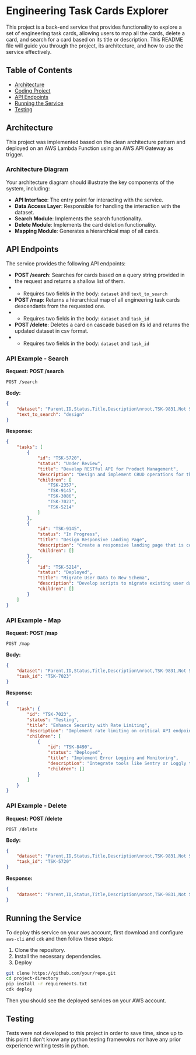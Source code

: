 # Engineering Task Cards Explorer

This project is a back-end service that provides functionality to explore a set of engineering task cards, allowing users to map all the cards, delete a card, and search for a card based on its title or description. This README file will guide you through the project, its architecture, and how to use the service effectively.

## Table of Contents

- [Architecture](#architecture)
- [Coding Project](#coding-project)
- [API Endpoints](#api-endpoints)
- [Running the Service](#running-the-service)
- [Testing](#testing)

## Architecture

This project was implemented based on the clean architecture pattern and deployed on an AWS Lambda Function using an AWS API Gateway as trigger. 

### Architecture Diagram

Your architecture diagram should illustrate the key components of the system, including:

- **API Interface**: The entry point for interacting with the service.
- **Data Access Layer**: Responsible for handling the interaction with the dataset.
- **Search Module**: Implements the search functionality.
- **Delete Module**: Implements the card deletion functionality.
- **Mapping Module**: Generates a hierarchical map of all cards.

## API Endpoints

The service provides the following API endpoints:

- **POST /search**: Searches for cards based on a query string provided in the request and returns a shallow list of them.
- - Requires two fields in the body: `dataset` and `text_to_search`
- **POST /map**: Returns a hierarchical map of all engineering task cards descendants from the requested one.
- - Requires two fields in the body: `dataset` and `task_id`
- **POST /delete**: Deletes a card on cascade based on its id and returns the updated dataset in csv format.
- - Requires two fields in the body: `dataset` and `task_id`

### API Example - Search

**Request: POST /search**

```http
POST /search
```
**Body:**

```json
{
    "dataset": "Parent,ID,Status,Title,Description\nroot,TSK-9831,Not Started,Implement User Authentication Flow,Set up the user login and registration flow using OAuth 2.0\nTSK-9831,TSK-4012,In Progress,Optimize Database Query Performance,Profile and optimize slow-running queries in the user dashboard section.\nTSK-9831,TSK-5720,Under Review,Develop RESTful API for Product Management,Design and implement CRUD operations for the product entity.\nTSK-9831,TSK-6892,In Progress,Integrate Third-party Payment Gateway,Incorporate Stripe (or any other payment gateway) for processing user payments.\nTSK-5720,TSK-2357,On Hold,Refactor Legacy Code in User Module,\"Improve code quality, remove deprecated functions, and ensure compatibility with the latest libraries.\"\nTSK-5720,TSK-9145,In Progress,Design Responsive Landing Page,Create a responsive landing page that is compatible with both desktop and mobile devices.\nTSK-5720,TSK-3086,Deployed,Set Up Continuous Integration Pipeline,Implement a CI/CD pipeline using Jenkins (or any other CI tool) to automate the testing and deployment process.\nTSK-5720,TSK-7023,Testing,Enhance Security with Rate Limiting,Implement rate limiting on critical API endpoints to prevent abuse.\nTSK-5720,TSK-5214,Deployed,Migrate User Data to New Schema,Develop scripts to migrate existing user data to the newly designed database schema without data loss.\nTSK-7023,TSK-8490,Deployed,Implement Error Logging and Monitoring,\"Integrate tools like Sentry or Loggly to track, monitor, and alert on application errors in real-time.\"",
    "text_to_search": "design"
}

```

**Response:**

```json
{
    "tasks": [
        {
            "id": "TSK-5720",
            "status": "Under Review",
            "title": "Develop RESTful API for Product Management",
            "description": "Design and implement CRUD operations for the product entity.",
            "children": [
                "TSK-2357",
                "TSK-9145",
                "TSK-3086",
                "TSK-7023",
                "TSK-5214"
            ]
        },
        {
            "id": "TSK-9145",
            "status": "In Progress",
            "title": "Design Responsive Landing Page",
            "description": "Create a responsive landing page that is compatible with both desktop and mobile devices.",
            "children": []
        },
        {
            "id": "TSK-5214",
            "status": "Deployed",
            "title": "Migrate User Data to New Schema",
            "description": "Develop scripts to migrate existing user data to the newly designed database schema without data loss.",
            "children": []
        }
    ]
}
```


### API Example - Map

**Request: POST /map**

```http
POST /map
```
**Body:**

```json
{
    "dataset": "Parent,ID,Status,Title,Description\nroot,TSK-9831,Not Started,Implement User Authentication Flow,Set up the user login and registration flow using OAuth 2.0\nTSK-9831,TSK-4012,In Progress,Optimize Database Query Performance,Profile and optimize slow-running queries in the user dashboard section.\nTSK-9831,TSK-5720,Under Review,Develop RESTful API for Product Management,Design and implement CRUD operations for the product entity.\nTSK-9831,TSK-6892,In Progress,Integrate Third-party Payment Gateway,Incorporate Stripe (or any other payment gateway) for processing user payments.\nTSK-5720,TSK-2357,On Hold,Refactor Legacy Code in User Module,\"Improve code quality, remove deprecated functions, and ensure compatibility with the latest libraries.\"\nTSK-5720,TSK-9145,In Progress,Design Responsive Landing Page,Create a responsive landing page that is compatible with both desktop and mobile devices.\nTSK-5720,TSK-3086,Deployed,Set Up Continuous Integration Pipeline,Implement a CI/CD pipeline using Jenkins (or any other CI tool) to automate the testing and deployment process.\nTSK-5720,TSK-7023,Testing,Enhance Security with Rate Limiting,Implement rate limiting on critical API endpoints to prevent abuse.\nTSK-5720,TSK-5214,Deployed,Migrate User Data to New Schema,Develop scripts to migrate existing user data to the newly designed database schema without data loss.\nTSK-7023,TSK-8490,Deployed,Implement Error Logging and Monitoring,\"Integrate tools like Sentry or Loggly to track, monitor, and alert on application errors in real-time.\"",
    "task_id": "TSK-7023"
}

```

**Response:**

```json
{
    "task": {
        "id": "TSK-7023",
        "status": "Testing",
        "title": "Enhance Security with Rate Limiting",
        "description": "Implement rate limiting on critical API endpoints to prevent abuse.",
        "children": [
            {
                "id": "TSK-8490",
                "status": "Deployed",
                "title": "Implement Error Logging and Monitoring",
                "description": "Integrate tools like Sentry or Loggly to track, monitor, and alert on application errors in real-time.",
                "children": []
            }
        ]
    }
}
```

### API Example - Delete

**Request: POST /delete**

```http
POST /delete
```
**Body:**

```json
{
    "dataset": "Parent,ID,Status,Title,Description\nroot,TSK-9831,Not Started,Implement User Authentication Flow,Set up the user login and registration flow using OAuth 2.0\nTSK-9831,TSK-4012,In Progress,Optimize Database Query Performance,Profile and optimize slow-running queries in the user dashboard section.\nTSK-9831,TSK-5720,Under Review,Develop RESTful API for Product Management,Design and implement CRUD operations for the product entity.\nTSK-9831,TSK-6892,In Progress,Integrate Third-party Payment Gateway,Incorporate Stripe (or any other payment gateway) for processing user payments.\nTSK-5720,TSK-2357,On Hold,Refactor Legacy Code in User Module,\"Improve code quality, remove deprecated functions, and ensure compatibility with the latest libraries.\"\nTSK-5720,TSK-9145,In Progress,Design Responsive Landing Page,Create a responsive landing page that is compatible with both desktop and mobile devices.\nTSK-5720,TSK-3086,Deployed,Set Up Continuous Integration Pipeline,Implement a CI/CD pipeline using Jenkins (or any other CI tool) to automate the testing and deployment process.\nTSK-5720,TSK-7023,Testing,Enhance Security with Rate Limiting,Implement rate limiting on critical API endpoints to prevent abuse.\nTSK-5720,TSK-5214,Deployed,Migrate User Data to New Schema,Develop scripts to migrate existing user data to the newly designed database schema without data loss.\nTSK-7023,TSK-8490,Deployed,Implement Error Logging and Monitoring,\"Integrate tools like Sentry or Loggly to track, monitor, and alert on application errors in real-time.\"",
    "task_id": "TSK-5720"
}

```

**Response:**

```json
{
    "dataset": "Parent,ID,Status,Title,Description\nroot,TSK-9831,Not Started,Implement User Authentication Flow,Set up the user login and registration flow using OAuth 2.0\nTSK-9831,TSK-4012,In Progress,Optimize Database Query Performance,Profile and optimize slow-running queries in the user dashboard section.\nTSK-9831,TSK-6892,In Progress,Integrate Third-party Payment Gateway,Incorporate Stripe (or any other payment gateway) for processing user payments."
}
```

## Running the Service

To deploy this service on your aws account, first download and configure `aws-cli` and `cdk` and then follow these steps:

1. Clone the repository.
2. Install the necessary dependencies.
3. Deploy

```bash
git clone https://github.com/your/repo.git
cd project-directory
pip install -r requirements.txt
cdk deploy
```

Then you should see the deployed services on your AWS account.

## Testing

Tests were not developed to this project in order to save time, since up to this point I don't know any python testing framewokrs nor have any prior experience writing tests in python.